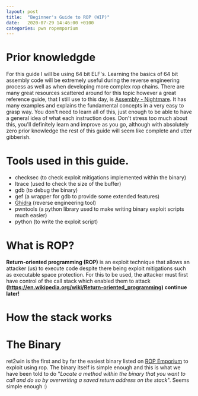 ```yaml
---
layout: post
title:  "Beginner's Guide to ROP (WIP)"
date:   2020-07-29 14:46:00 +0100
categories: pwn ropemporium
---
```

# Prior knowledgde
For this guide I will be using 64 bit ELF's. Learning the basics of 64 bit assembly code will be extremely useful during the reverse engineering process as well as when developing more complex rop chains. There are many great resources scattered around for this topic however a great reference guide, that I still use to this day, is [Assembly - Nightmare][nightmare-assembly]. It has many examples and explains the fundamental concepts in a very easy to grasp way. You don't need to learn all of this, just enough to be able to have a general idea of what each instruction does. Don't stress too much about this, you'll definitely learn and improve as you go, although with absolutely zero prior knowledge the rest of this guide will seem like complete and utter gibberish.

# Tools used in this guide.
 - checksec (to check exploit mitigations implemented within the binary)
 - ltrace (used to check the size of the buffer)
 - gdb (to debug the binary)
 - gef (a wrapper for gdb to provide some extended features)
 - [Ghidra][ghidra-download] (reverse engineering tool)
 - pwntools (a python library used to make writing binary exploit scripts much easier)
 - python (to write the exploit script)

# What is ROP?
**Return-oriented programming (ROP)** is an exploit technique that allows an attacker (us) to execute code despite there being exploit mitigations such as executable space protection. For this to be used, the attacker must first have control of the call stack which enabled them to attack **(https://en.wikipedia.org/wiki/Return-oriented_programming) continue later!**

# How the stack works

# The Binary
ret2win is the first and by far the easiest binary listed on [ROP Emporium][ropemporium] to exploit using rop. The binary itself is simple enough and this is what we have been told to do "*Locate a method within the binary that you want to call and do so by overwriting a saved return address on the stack*". Seems simple enough :)

# 

[ropemporium]:https://ropemporium.com/
[ret2win-home]: https://ropemporium.com/challenge/ret2win.html
[nightmare-assembly]: https://guyinatuxedo.github.io/01-intro_assembly/assembly/index.html
[ghidra-download]: https://ghidra-sre.org/
[ghidra-video]: https://www.youtube.com/watch?v=fTGTnrgjuGA